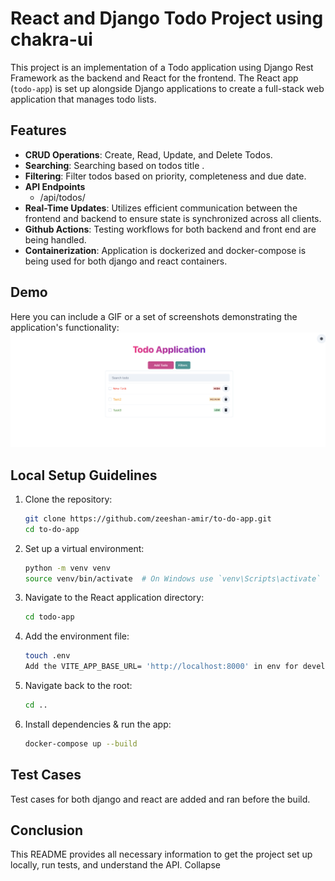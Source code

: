 # React and Django Todo Project using chakra-ui

This project is an implementation of a Todo application using Django Rest Framework as the backend and React for the frontend. The React app (`todo-app`) is set up alongside Django applications to create a full-stack web application that manages todo lists.

## Features

- **CRUD Operations**: Create, Read, Update, and Delete Todos.
- **Searching**: Searching based on todos title .
- **Filtering**: Filter todos based on priority, completeness and due date.
- **API Endpoints**
    - /api/todos/
- **Real-Time Updates**: Utilizes efficient communication between the frontend and backend to ensure state is synchronized across all clients.
- **Github Actions**: Testing workflows for both backend and front end are being handled.
- **Containerization**: Application is dockerized and docker-compose is being used for both django and react containers. 

## Demo

Here you can include a GIF or a set of screenshots demonstrating the application's functionality:
<img width="750" alt="image" src="./assets/todo-visual.png">


## Local Setup Guidelines

1. Clone the repository:
   ```bash
   git clone https://github.com/zeeshan-amir/to-do-app.git
   cd to-do-app
   ```

2. Set up a virtual environment:
   ```bash
   python -m venv venv
   source venv/bin/activate  # On Windows use `venv\Scripts\activate`
   ```

3. Navigate to the React application directory:
   ```bash
   cd todo-app
   ```

4. Add the environment file:
   ```bash
   touch .env
   Add the VITE_APP_BASE_URL= 'http://localhost:8000' in env for development env
   ```

5. Navigate back to the root:
   ```bash
   cd ..
   ```

6. Install dependencies & run the app:
   ```bash
   docker-compose up --build
   ```

## Test Cases

Test cases for both django and react are added and ran before the build.

## Conclusion

This README provides all necessary information to get the project set up locally, run tests, and understand the API.
Collapse
